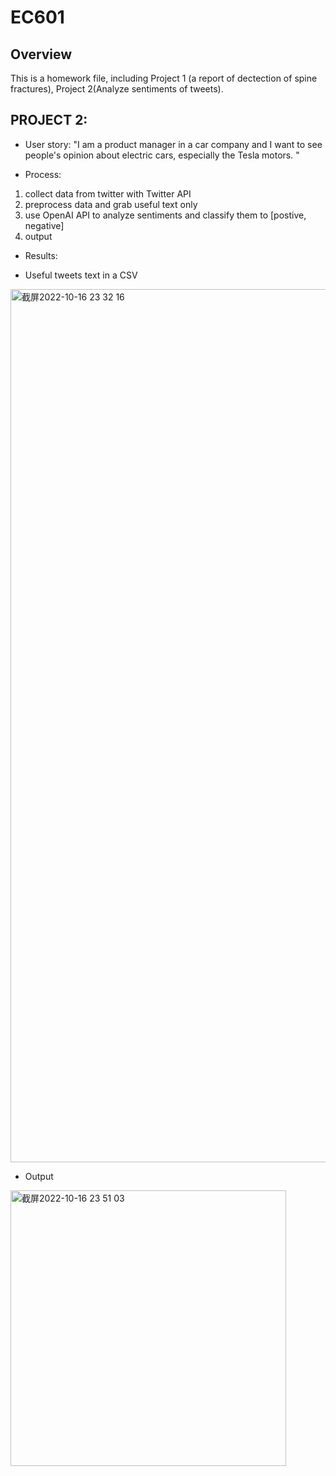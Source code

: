# EC601
## Overview
This is a homework file, including Project 1 (a report of dectection of spine fractures), Project 2(Analyze sentiments of tweets).

## PROJECT 2:

* User story:
"I am a product manager in a car company and I want to see people's opinion about electric cars, especially the Tesla motors. "

* Process:
1. collect data from twitter with Twitter API
2. preprocess data and grab useful text only
3. use OpenAI API to analyze sentiments and classify them to [postive, negative]
4. output

* Results:
 - Useful tweets text in a CSV

<img width="1397" alt="截屏2022-10-16 23 32 16" src="https://user-images.githubusercontent.com/113222469/196083644-39923065-71c2-4509-b84a-0f1cca90b43a.png">

 - Output
 <img width="441" alt="截屏2022-10-16 23 51 03" src="https://user-images.githubusercontent.com/113222469/196085570-bdf8a5cb-7dc2-4aee-855f-cab74768ae73.png">

